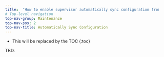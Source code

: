 ```yaml
---
title:  "How to enable supervisor automatically sync configuration from Nimbus."
# Top-level navigation
top-nav-group: Maintenance
top-nav-pos: 2
top-nav-title: Automatically Sync Configuration 
---
```


* This will be replaced by the TOC
{:toc}

TBD.